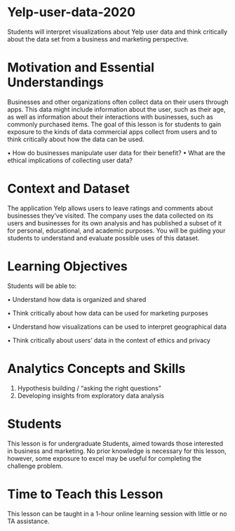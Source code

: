 # Yelp-user-data-2020
Students will interpret visualizations about Yelp user data and think critically about the data set from a business and marketing perspective. 

# Motivation and Essential Understandings
Businesses and other organizations often collect data on their users through apps. This data might include information about the user, such as their age, as well as information about their interactions with businesses, such as commonly purchased items. The goal of this lesson is for students to gain exposure to the kinds of data commercial apps collect from users and to think critically about how the data can be used.

•	How do businesses manipulate user data for their benefit? 
•	What are the ethical implications of collecting user data?


# Context and Dataset
The application Yelp allows users to leave ratings and comments about businesses they’ve visited. The company uses the data collected on its users and businesses for its own analysis and has published a subset of it for personal, educational, and academic purposes. You will be guiding your students to understand and evaluate possible uses of this dataset. 

# Learning Objectives
Students will be able to:

•	Understand how data is organized and shared 

•	Think critically about how data can be used for marketing purposes

•	Understand how visualizations can be used to interpret geographical data

•	Think critically about users’ data in the context of ethics and privacy 


# Analytics Concepts and Skills 
1.	Hypothesis building / “asking the right questions”
2.	Developing insights from exploratory data analysis


# Students
This lesson is for undergraduate Students, aimed towards those interested in business and marketing. No prior knowledge is necessary for this lesson, however, some exposure to excel may be useful for completing the challenge problem. 

# Time to Teach this Lesson 
This lesson can be taught in a 1-hour online learning session with little or no TA assistance. 

